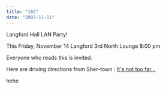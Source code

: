 ```yaml
---
title: "165"
date: "2003-11-11"
---
```


Langford Hall LAN Party!

This Friday, November 14 Langford 3rd North Lounge 8:00 pm

Everyone who reads this is invited.

Here are driving directions from Sher-town : [It's not too far...](http://www.mapquest.com/directions/main.adp?go=1&do=nw&ct=NA&1y=US&1a=&1c=Sherman&1s=TX&1z=75092&2y=US&2a=College+and+8th&2c=Bozeman&2s=MT&2z=59715)

hehe
